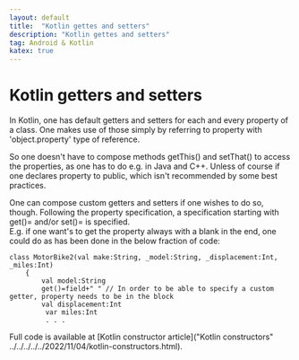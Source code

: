 ```yaml
---
layout: default
title:  "Kotlin gettes and setters"
description: "Kotlin gettes and setters"
tag: Android & Kotlin
katex: true
---
```

# Kotlin getters and setters

In Kotlin, one has default getters and setters for each and every property of a class. One makes use of those simply by referring to property with 'object.property' type of reference.

So one doesn't have to compose methods getThis() and setThat() to access the properties, as one has to do e.g. in Java and C++. Unless of course if one declares property to public, which isn't recommended by some best practices.

One can compose custom getters and setters if one wishes to do so, though. Following the property specification, a specification starting with get()= and/or set()= is specified.  
E.g. if one want's to get the property always with a blank in the end, one could do as has been done in the below fraction of code:

	class MotorBike2(val make:String, _model:String, _displacement:Int, _miles:Int)
		{
	        val model:String
	        get()=field+" "	// In order to be able to specify a custom getter, property needs to be in the block
	        val displacement:Int
			 var miles:Int
			 . . .

Full code is available at [Kotlin constructor article]("Kotlin constructors" ../../../../../2022/11/04/kotlin-constructors.html).




